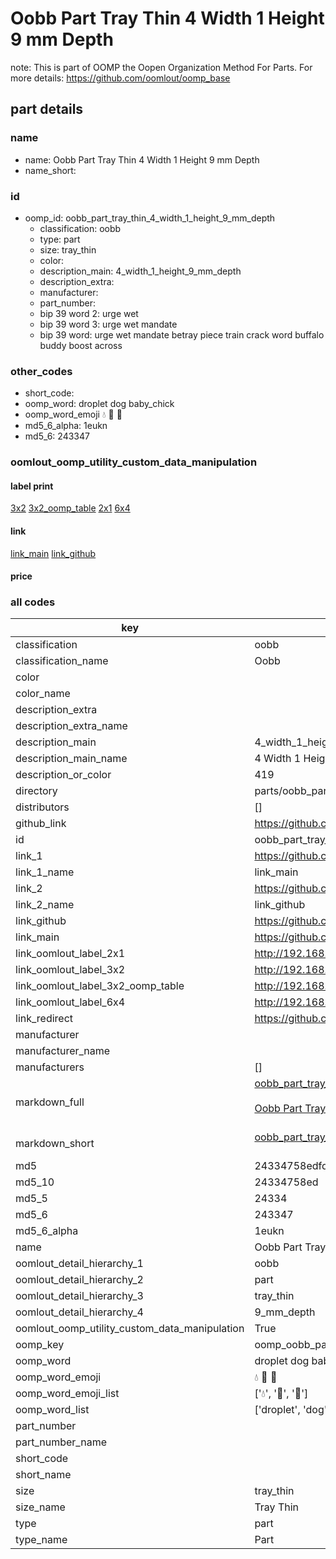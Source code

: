 # Oobb Part Tray Thin 4 Width 1 Height 9 mm Depth  

note: This is part of OOMP the Oopen Organization Method For Parts. For more details: https://github.com/oomlout/oomp_base

##  part details
  







### name
* name: Oobb Part Tray Thin 4 Width 1 Height 9 mm Depth
* name_short: 
### id
* oomp_id: oobb_part_tray_thin_4_width_1_height_9_mm_depth
  * classification: oobb
  * type: part
  * size: tray_thin
  * color: 
  * description_main: 4_width_1_height_9_mm_depth
  * description_extra: 
  * manufacturer: 
  * part_number: 
  * bip 39 word 2: urge wet
  * bip 39 word 3: urge wet mandate
  * bip 39 word: urge wet mandate betray piece train crack word buffalo buddy boost across

### other_codes
* short_code: 
* oomp_word: droplet dog baby_chick
* oomp_word_emoji :droplet: :dog: :baby_chick:
* md5_6_alpha: 1eukn
* md5_6: 243347






### oomlout_oomp_utility_custom_data_manipulation
#### label print
[3x2](http://192.168.1.245:1112/?label=oomp%201eukn)
[3x2_oomp_table](http://192.168.1.108:1112/?label=oomp%201eukn)
[2x1](http://192.168.1.242:1112/?label=oomp%201eukn)
[6x4](http://192.168.1.55:1112/?label=oomp%201eukn)    

#### link

[link_main](https://github.com/oomlout/oomlout_oomp_version_1_messy/tree/main/parts/oobb_part_tray_thin_4_width_1_height_9_mm_depth) [link_github](https://github.com/oomlout/oomlout_oomp_version_1_messy/tree/main/parts/oobb_part_tray_thin_4_width_1_height_9_mm_depth)                             

#### price







### all codes 
| key | value |  
| --- | --- |  
| classification | oobb |  
| classification_name | Oobb |  
| color |  |  
| color_name |  |  
| description_extra |  |  
| description_extra_name |  |  
| description_main | 4_width_1_height_9_mm_depth |  
| description_main_name | 4 Width 1 Height 9 mm Depth |  
| description_or_color | 419 |  
| directory | parts/oobb_part_tray_thin_4_width_1_height_9_mm_depth |  
| distributors | [] |  
| github_link | https://github.com/oomlout/oomlout_oomp_part_src/tree/main/parts/oobb_part_tray_thin_4_width_1_height_9_mm_depth |  
| id | oobb_part_tray_thin_4_width_1_height_9_mm_depth |  
| link_1 | https://github.com/oomlout/oomlout_oomp_version_1_messy/tree/main/parts/oobb_part_tray_thin_4_width_1_height_9_mm_depth |  
| link_1_name | link_main |  
| link_2 | https://github.com/oomlout/oomlout_oomp_version_1_messy/tree/main/parts/oobb_part_tray_thin_4_width_1_height_9_mm_depth |  
| link_2_name | link_github |  
| link_github | https://github.com/oomlout/oomlout_oomp_version_1_messy/tree/main/parts/oobb_part_tray_thin_4_width_1_height_9_mm_depth |  
| link_main | https://github.com/oomlout/oomlout_oomp_version_1_messy/tree/main/parts/oobb_part_tray_thin_4_width_1_height_9_mm_depth |  
| link_oomlout_label_2x1 | http://192.168.1.242:1112/?label=oomp%201eukn |  
| link_oomlout_label_3x2 | http://192.168.1.245:1112/?label=oomp%201eukn |  
| link_oomlout_label_3x2_oomp_table | http://192.168.1.108:1112/?label=oomp%201eukn |  
| link_oomlout_label_6x4 | http://192.168.1.55:1112/?label=oomp%201eukn |  
| link_redirect | https://github.com/oomlout/oomlout_oomp_version_1_messy/tree/main/parts/oobb_part_tray_thin_4_width_1_height_9_mm_depth |  
| manufacturer |  |  
| manufacturer_name |  |  
| manufacturers | [] |  
| markdown_full | [oobb_part_tray_thin_4_width_1_height_9_mm_depth](none)<br>[](none)<br>[Oobb Part Tray Thin 4 Width 1 Height 9 Mm Depth](none)<br><br> |  
| markdown_short | [oobb_part_tray_thin_4_width_1_height_9_mm_depth](none)<br><br> |  
| md5 | 24334758edfd663b9c5231570e3e677b |  
| md5_10 | 24334758ed |  
| md5_5 | 24334 |  
| md5_6 | 243347 |  
| md5_6_alpha | 1eukn |  
| name | Oobb Part Tray Thin 4 Width 1 Height 9 mm Depth |  
| oomlout_detail_hierarchy_1 | oobb |  
| oomlout_detail_hierarchy_2 | part |  
| oomlout_detail_hierarchy_3 | tray_thin |  
| oomlout_detail_hierarchy_4 | 9_mm_depth |  
| oomlout_oomp_utility_custom_data_manipulation | True |  
| oomp_key | oomp_oobb_part_tray_thin_4_width_1_height_9_mm_depth |  
| oomp_word | droplet dog baby_chick |  
| oomp_word_emoji | :droplet: :dog: :baby_chick: |  
| oomp_word_emoji_list | [':droplet:', ':dog:', ':baby_chick:'] |  
| oomp_word_list | ['droplet', 'dog', 'baby_chick'] |  
| part_number |  |  
| part_number_name |  |  
| short_code |  |  
| short_name |  |  
| size | tray_thin |  
| size_name | Tray Thin |  
| type | part |  
| type_name | Part |  
